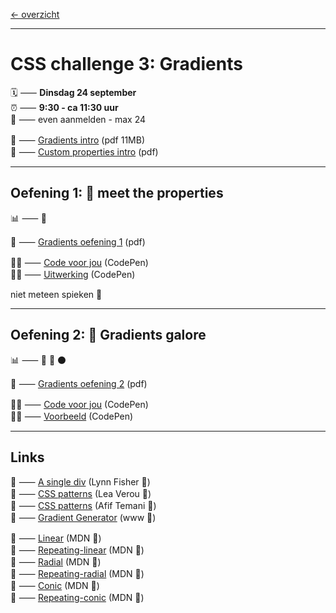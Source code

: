 [← overzicht](CHALLENGES.md)

---

# CSS challenge 3: Gradients

🗓️ ⸺ **Dinsdag 24 september**  
⏰ ⸺ **9:30 - ca 11:30 uur**  
🙋 ⸺ even aanmelden - max 24  

📗 ⸺
<a href="pres/FDND-2425-CSSchallenge3-Gradients-intro.pdf" target="_blank" rel="noopener noreferrer">Gradients intro</a> 
(pdf 11MB)  
📗 ⸺
<a href="pres//FDND-2425-CSSchallenge3-Custom-properties-intro.pdf" target="_blank" rel="noopener noreferrer">Custom properties intro</a> 
(pdf)  

---

## Oefening 1: 🤝 meet the properties

📊 ⸺ 🔵

📙 ⸺ 
<a href="pres/FDND-2425-CSSchallenge3-Gradients-oefening1.pdf" target="_blank" rel="noopener noreferrer">Gradients oefening 1</a> 
(pdf)

🧑‍💻 ⸺
<a href="https://codepen.io/shooft/pen/oNrKpXb" target="_blank" rel="noopener noreferrer">Code voor jou</a>
(CodePen)  
🧑‍💻 ⸺
<a href="https://codepen.io/shooft/pen/YzomYXG" target="_blank" rel="noopener noreferrer">Uitwerking</a>
(CodePen)

niet meteen spieken 🫣  

---

## Oefening 2: 🧊 Gradients galore

📊 ⸺ 🔵 🔴 ⚫️

📙 ⸺ 
<a href="pres/FDND-2425-CSSchallenge2-gradients-oefening2.pdf" target="_blank" rel="noopener noreferrer">Gradients oefening 2</a> 
(pdf)  

🧑‍💻 ⸺
<a href="https://codepen.io/shooft/pen/MWMNrKL" target="_blank" rel="noopener noreferrer">Code voor jou</a>
(CodePen)  
🧑‍💻 ⸺
<a href="https://codepen.io/shooft/live/eYwqyJo" target="_blank" rel="noopener noreferrer">Voorbeeld</a>
(CodePen)  

---
 
## Links

🎯 ⸺ [A single div](https://a.singlediv.com/) (Lynn Fisher 👸)  
🎯 ⸺ [CSS patterns](https://projects.verou.me/css3patterns/) (Lea Verou 👸)  
🎯 ⸺ [CSS patterns](https://css-pattern.com/) (Afif Temani 🤴)  
🎯 ⸺ [Gradient Generator](https://cssgradient.io/) (www 🧰)  
 
🎯 ⸺ [Linear](developer.mozilla.org/en-US/docs/Web/CSS/gradient/linear-gradient) (MDN 🦊)  
🎯 ⸺ [Repeating-linear](developer.mozilla.org/en-US/docs/Web/CSS/gradient/repeating-linear-gradient) (MDN 🦊)   
🎯 ⸺ [Radial](developer.mozilla.org/en-US/docs/Web/CSS/gradient/radial-gradient) (MDN 🦊)  
🎯 ⸺ [Repeating-radial](developer.mozilla.org/en-US/docs/Web/CSS/gradient/repeating-radial-gradient) (MDN 🦊)  
🎯 ⸺ [Conic](developer.mozilla.org/en-US/docs/Web/CSS/gradient/conic-gradient) (MDN 🦊)  
🎯 ⸺ [Repeating-conic](developer.mozilla.org/en-US/docs/Web/CSS/gradient/repeating-conic-gradient) (MDN 🦊)   